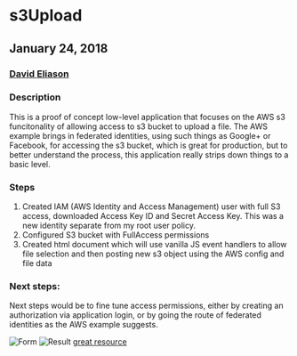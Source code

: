 # s3Upload
## January 24, 2018
### [David Eliason](http://www.davethemaker.com)

### Description
This is a proof of concept low-level application that focuses on the AWS s3 funcitonality of allowing access to s3 bucket to upload a file. The AWS example brings in federated identities, using such things as Google+ or Facebook, for accessing the s3 bucket, which is great for production, but to better understand the process, this application really strips down things to a basic level.

### Steps
1. Created IAM (AWS Identity and Access Management) user with full S3 access, downloaded Access Key ID and Secret Access Key. This was a new identity separate from my root user policy.
2. Configured S3 bucket with FullAccess permissions
3. Created html document which will use vanilla JS event handlers to allow file selection and then posting new s3 object using the AWS config and file data

### Next steps:
Next steps would be to fine tune access permissions, either by creating an authorization via application login, or by going the route of federated identities as the AWS example suggests. 

![Form]('./s3UploadFileUpload.png')
![Result]('./s3UploadResult.png')
[great resource](http://adventure-us.guide/uploading-images-s3-using-javascript-aws-sdk/)